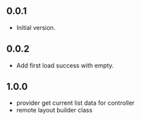 ## 0.0.1

- Initial version.

## 0.0.2

- Add first load success with empty.


## 1.0.0
- provider get current list data for controller
- remote layout builder class